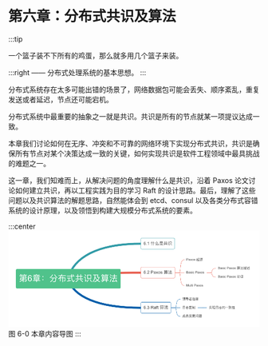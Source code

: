 # 第六章：分布式共识及算法

:::tip <a/>

一个篮子装不下所有的鸡蛋，那么就多用几个篮子来装。

:::right
—— 分布式处理系统的基本思想。
:::

分布式系统存在太多可能出错的场景了，网络数据包可能会丢失、顺序紊乱，重复发送或者延迟，节点还可能宕机。

分布式系统中最重要的抽象之一就是共识。共识是所有的节点就某一项提议达成一致。

本章我们讨论如何在无序、冲突和不可靠的网络环境下实现分布式共识，共识是确保所有节点对某个决策达成一致的关键，如何实现共识是软件工程领域中最具挑战的难题之一。

这一章，我们知难而上，从解决问题的角度理解什么是共识，沿着 Paxos 论文讨论如何建立共识，再以工程实践为目的学习 Raft 的设计思路。最后，理解了这些问题以及共识算法的解题思路，自然能体会到 etcd、consul 以及各类分布式容错系统的设计原理，以及领悟到构建大规模分布式系统的要素。

:::center
  ![](../assets/consensus-summary.png) <br/>
  图 6-0 本章内容导图
:::